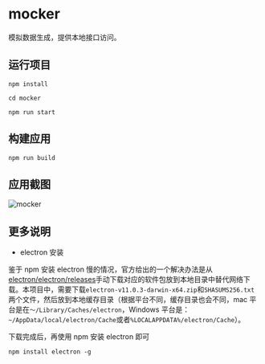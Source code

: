 <!--
 * @Description: README
 * @Author: tkiddo
 * @Date: 2020-11-26 15:20:27
 * @LastEditors: tkiddo
 * @LastEditTime: 2020-12-04 21:26:39
-->

# mocker

模拟数据生成，提供本地接口访问。

## 运行项目

```shell
npm install

cd mocker

npm run start
```

## 构建应用

```shell
npm run build
```

## 应用截图

![mocker](https://github.com/tkiddo/mocker/tree/main/assets/shortcut/mocker.png)

## 更多说明

- electron 安装

鉴于 npm 安装 electron 慢的情况，官方给出的一个解决办法是从[electron/electron/releases](https://github.com/electron/electron/releases)手动下载对应的软件包放到本地目录中替代网络下载。本项目中，需要下载`electron-v11.0.3-darwin-x64.zip`和`SHASUMS256.txt`两个文件，然后放到本地缓存目录（根据平台不同，缓存目录也会不同，mac 平台是在`～/Library/Caches/electron`，Windows 平台是：`~/AppData/local/electron/Cache`或者`%LOCALAPPDATA%/electron/Cache`）。

下载完成后，再使用 npm 安装 electron 即可

```shell
npm install electron -g
```
